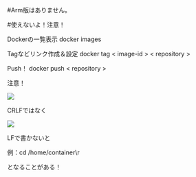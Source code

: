 #Arm版はありません。

#使えないよ！注意！

Dockerの一覧表示
docker images

Tagなどリンク作成＆設定
docker tag < image-id > < repository >

Push！
docker push < repository >




注意！

![](https://i.gyazo.com/ee2c5b582659aa03696e56e5d4bebb5b.png)

CRLFではなく

![](https://i.gyazo.com/b6b16545db760b583d458a94e29c273a.png)

LFで書かないと

例：cd /home/container\r

となることがある！
